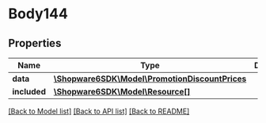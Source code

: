# Body144

## Properties
Name | Type | Description | Notes
------------ | ------------- | ------------- | -------------
**data** | [**\Shopware6SDK\Model\PromotionDiscountPrices**](PromotionDiscountPrices.md) |  | [optional] 
**included** | [**\Shopware6SDK\Model\Resource[]**](Resource.md) |  | [optional] 

[[Back to Model list]](../../README.md#documentation-for-models) [[Back to API list]](../../README.md#documentation-for-api-endpoints) [[Back to README]](../../README.md)

